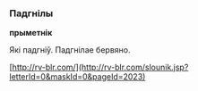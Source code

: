 ### Падгнілы
**прыметнік**

Які падгніў. Падгнілае бервяно.

<a rel="author">[http://rv-blr.com/](http://rv-blr.com/slounik.jsp?letterId=0&maskId=0&pageId=2023)</a>
